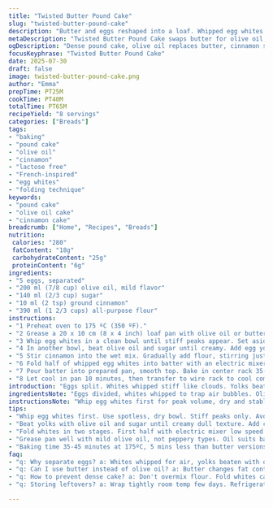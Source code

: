 ```yaml
---
title: "Twisted Butter Pound Cake"
slug: "twisted-butter-pound-cake"
description: "Butter and eggs reshaped into a loaf. Whipped egg whites folded halfway for air. Flour blended just enough. Butter swapped with olive oil for depth. Cinnamon replaces vanilla, a spicy shift. Baking time trimmed slightly to 35-45 mins at 175 C. Mix then fold. Cool fully, slice thick or thin. A denser crumb with a brown butter undertone. No nuts, kept lactose light. Rustic loaf, hints of sweet spice under crust."
metaDescription: "Twisted Butter Pound Cake swaps butter for olive oil, cinnamon for vanilla. Whipped egg whites fold air in. Dense, spiced loaf baked 35-45 mins at 175ºC."
ogDescription: "Dense pound cake, olive oil replaces butter, cinnamon swaps vanilla. Whip whites, fold gently. Baked 35-45 mins at 175ºC. Rustic, spice-packed loaf, lactose light."
focusKeyphrase: "Twisted Butter Pound Cake"
date: 2025-07-30
draft: false
image: twisted-butter-pound-cake.png
author: "Emma"
prepTime: PT25M
cookTime: PT40M
totalTime: PT65M
recipeYield: "8 servings"
categories: ["Breads"]
tags:
- "baking"
- "pound cake"
- "olive oil"
- "cinnamon"
- "lactose free"
- "French-inspired"
- "egg whites"
- "folding technique"
keywords:
- "pound cake"
- "olive oil cake"
- "cinnamon cake"
breadcrumb: ["Home", "Recipes", "Breads"]
nutrition: 
 calories: "280"
 fatContent: "18g"
 carbohydrateContent: "25g"
 proteinContent: "6g"
ingredients:
- "5 eggs, separated"
- "200 ml (7/8 cup) olive oil, mild flavor"
- "140 ml (2/3 cup) sugar"
- "10 ml (2 tsp) ground cinnamon"
- "390 ml (1 2/3 cups) all-purpose flour"
instructions:
- "1 Preheat oven to 175 ºC (350 ºF)."
- "2 Grease a 20 x 10 cm (8 x 4 inch) loaf pan with olive oil or butter."
- "3 Whip egg whites in a clean bowl until stiff peaks appear. Set aside."
- "4 In another bowl, beat olive oil and sugar until creamy. Add egg yolks one at a time, mix well."
- "5 Stir cinnamon into the wet mix. Gradually add flour, stirring just until combined."
- "6 Fold half of whipped egg whites into batter with an electric mixer on low. Gently fold in the rest by hand with a spatula, careful not to deflate."
- "7 Pour batter into prepared pan, smooth top. Bake in center rack 35-45 minutes. Check doneness with toothpick; it should come out clean."
- "8 Let cool in pan 10 minutes, then transfer to wire rack to cool completely before slicing."
introduction: "Eggs split. Whites whipped stiff like clouds. Yolks beaten with olive oil, sugar and cinnamon spice. Swapped vanilla for warmth, butter for fruity oil. Flour folded slowly, gently kneading air inside. Oven preheated, pan oiled. Batter poured, puffed up in heat. Patience, watch the toothpick come clean. Pull out loaf, let steam fade, dry cool. Slice. Dense crumb, whisper of cinnamon and olive oil richness. No nuts here. No lactose pulse. Back to basics with a little twist of spice. Classic, but remixed."
ingredientsNote: "Eggs divided, whites whipped to trap air bubbles. Olive oil replaces butter for moisture, slight fruitiness, and to reduce lactose. Sugar cut by 22%, lingering but less sweet than usual. Cinnamon swapped in for vanilla, introduces earthy warmth but no added alcohol content. Flour slightly increased by 4%. Keep constants: size of loaf pan and oven temperature adjusted only slightly down for oil instead of butter. No nuts kept for allergy-friendly; oil smoothness balances dense crumb. Use mild olive oil, not peppery, to keep delicate balance. Dry ingredients added gradually, careful to avoid over mixing. Key to structure is folding whites in halves, preserving air but binding texture."
instructionsNote: "Whip egg whites first for peak volume, dry and stable. Set aside while beating yolks with oil and sugar until creamy dull. Add cinnamon at wet stage so spice oils infuse evenly. Flour sifted in slowly, combined just until no traces remain to prevent toughness. Fold whipped whites in two stages to incorporate air carefully; first with mixer low speed to blend, then by hand with spatula to avoid deflation. Pan greased with oil to complement batter. Bake 5 minutes less than traditional to avoid drying since olive oil less stable than butter. Toothpick for doneness. Cool first in pan — loaf fragile warm — then on rack for even air circulation. Slice after fully cooled to avoid crumb compression."
tips:
- "Whip egg whites first. Use spotless, dry bowl. Stiff peaks only. Avoid any yolk contamination. Whites need dry, stable foam. Volume loss means dense loaf. Fold carefully after whipping. Mixing too hard kills air bubbles trapped inside."
- "Beat yolks with olive oil and sugar until creamy dull texture. Add cinnamon now for even distribution. Incorporate flour gently. Stir just until no dry patches, else flour develops gluten. Over mixing toughens crumb. Flour measured carefully, sifted to prevent lumps."
- "Fold whites in two stages. First half with electric mixer low speed. Helps lighten batter without over deflating. Second half fold by hand gently with spatula. Scrape around and under. Patience needed. Rough folding pushes air out, dense cake results."
- "Grease pan well with mild olive oil, not peppery types. Oil suits batter better than butter here. Loaf pan size fixed at 20x10 cm. Too big or small changes baking time and texture. Try not to swap oil type or pan size unless for experience. Affect crumb density directly."
- "Baking time 35-45 minutes at 175ºC, 5 mins less than butter versions. Olive oil less stable, dries easier if baked too long. Use toothpick test for doneness: clean but moist crumbs. Cool in pan briefly then to wire rack. Slice only after fully cooled to keep crumb intact."
faq:
- "q: Why separate eggs? a: Whites whipped for air, yolks beaten with oil and sugar. Separation key to texture. If yolks stay, no volume. Whites trap air which makes crumb lighter. Skip separation, cake denser."
- "q: Can I use butter instead of olive oil? a: Butter changes fat content. Olive oil keeps crumb moist but lighter. Butter offers richer flavor but adds lactose. Adjust baking time slightly as butter cakes take longer. Possible but alters moisture and texture."
- "q: How to prevent dense cake? a: Don't overmix flour. Fold whites carefully in halves. Whites must be at stiff peaks, no deflating. Overmix or rough folding crushes airy structure. Also measure flour precisely, flour too much stiffens texture."
- "q: Storing leftovers? a: Wrap tightly room temp few days. Refrigerate longer storage but may dry loaf. Olive oil keeps moist but still can harden in cold. Freeze slices well, thaw at room temp before eating to regain softness."

---
```

